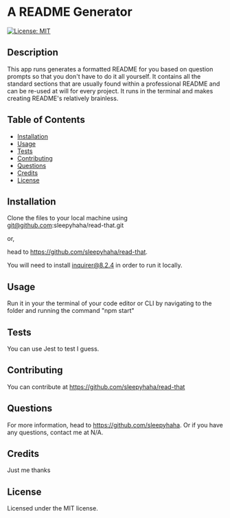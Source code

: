 # A README Generator

[![License: MIT](https://img.shields.io/badge/License-MIT-yellow.svg)](https://opensource.org/licenses/MIT)

## Description

This app runs generates a formatted README for you based on question prompts so that you don't have to do it all yourself. It contains all the standard sections that are usually found within a professional README and can be re-used at will for every project. It runs in the terminal and makes creating README's relatively brainless.

## Table of Contents

- [Installation](#installation)
- [Usage](#usage)
- [Tests](#test)
- [Contributing](#contributing)
- [Questions](#questions)
- [Credits](#credits)
- [License](#license)

## <a name="installation"></a> Installation

Clone the files to your local machine using git@github.com:sleepyhaha/read-that.git

or,

head to https://github.com/sleepyhaha/read-that.

You will need to install inquirer@8.2.4 in order to run it locally.

## <a name="usage"></a> Usage

Run it in your the terminal of your code editor or CLI by navigating to the folder and running the command "npm start"

## <a name="test"></a> Tests

You can use Jest to test I guess.

## <a name="contributing"></a> Contributing

You can contribute at https://github.com/sleepyhaha/read-that

## <a name="questions"></a> Questions

For more information, head to https://github.com/sleepyhaha.
Or if you have any questions, contact me at N/A.

## <a name="credits"></a> Credits

Just me thanks

## <a name="license"></a> License

Licensed under the MIT license.
